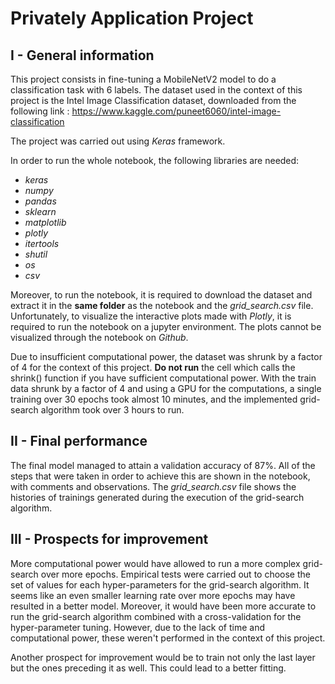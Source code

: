 # Privately Application Project

## I - General information

This project consists in fine-tuning a MobileNetV2 model to do a classification task with 6 labels.
The dataset used in the context of this project is the Intel Image Classification dataset, downloaded from the following link : https://www.kaggle.com/puneet6060/intel-image-classification

The project was carried out using *Keras* framework.

In order to run the whole notebook, the following libraries are needed:
- *keras*
- *numpy*
- *pandas*
- *sklearn*
- *matplotlib*
- *plotly*
- *itertools*
- *shutil*
- *os*
- *csv*

Moreover, to run the notebook, it is required to download the dataset and extract it in the **same folder** as the notebook and the *grid_search.csv* file.
Unfortunately, to visualize the interactive plots made with *Plotly*, it is required to run the notebook on a jupyter environment. The plots cannot be visualized through the notebook on *Github*.

Due to insufficient computational power, the dataset was shrunk by a factor of 4 for the context of this project. **Do not run** the cell which calls the shrink() function if you have sufficient computational power. With the train data shrunk by a factor of 4 and using a GPU for the computations, a single training over 30 epochs took almost 10 minutes, and the implemented grid-search algorithm took over 3 hours to run.

## II - Final performance

The final model managed to attain a validation accuracy of 87%. All of the steps that were taken in order to achieve this are shown in the notebook, with comments and observations. The *grid_search.csv* file shows the histories of trainings generated during the execution of the grid-search algorithm.

## III - Prospects for improvement

More computational power would have allowed to run a more complex grid-search over more epochs. Empirical tests were carried out to choose the set of values for each hyper-parameters for the grid-search algorithm. It seems like an even smaller learning rate over more epochs may have resulted in a better model. Moreover, it would have been more accurate to run the grid-search algorithm combined with a cross-validation for the hyper-parameter tuning. However, due to the lack of time and computational power, these weren't performed in the context of this project.

Another prospect for improvement would be to train not only the last layer but the ones preceding it as well. This could lead to a better fitting. 
